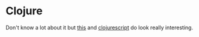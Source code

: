 # Clojure
Don't know a lot about it but [this](http://www.luminusweb.net/) and [clojurescript](https://github.com/clojure/clojurescript) do look really interesting.

